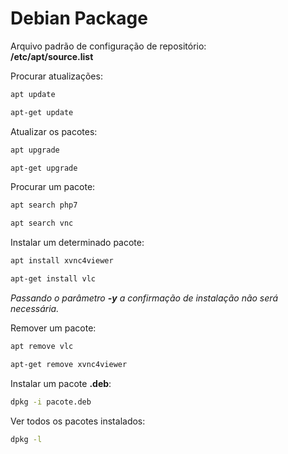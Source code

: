 # Debian Package

Arquivo padrão de configuração de repositório:  
**/etc/apt/source.list**  

Procurar atualizações:

```bash
apt update
```

```bash
apt-get update
```

Atualizar os pacotes:

```bash
apt upgrade
```

```bash
apt-get upgrade
```

Procurar um pacote:

```bash
apt search php7
```

```bash
apt search vnc
```

Instalar um determinado pacote:

```bash
apt install xvnc4viewer
```

```bash
apt-get install vlc
```

*Passando o parâmetro **-y** a confirmação de instalação não será necessária.*

Remover um pacote:

```bash
apt remove vlc
```

```bash
apt-get remove xvnc4viewer
```

Instalar um pacote **.deb**:

```bash
dpkg -i pacote.deb
```

Ver todos os pacotes instalados:

```bash
dpkg -l
```
